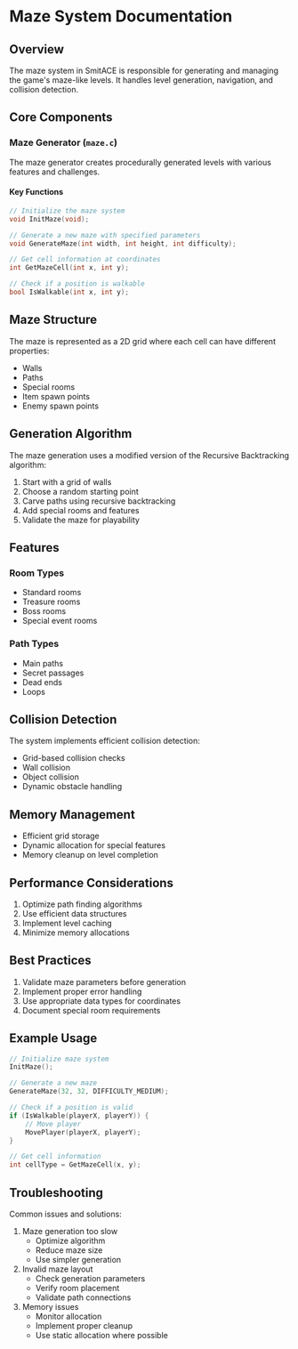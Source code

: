 # Maze System Documentation

## Overview
The maze system in SmitACE is responsible for generating and managing the game's maze-like levels. It handles level generation, navigation, and collision detection.

## Core Components

### Maze Generator (`maze.c`)
The maze generator creates procedurally generated levels with various features and challenges.

#### Key Functions
```c
// Initialize the maze system
void InitMaze(void);

// Generate a new maze with specified parameters
void GenerateMaze(int width, int height, int difficulty);

// Get cell information at coordinates
int GetMazeCell(int x, int y);

// Check if a position is walkable
bool IsWalkable(int x, int y);
```

## Maze Structure
The maze is represented as a 2D grid where each cell can have different properties:
- Walls
- Paths
- Special rooms
- Item spawn points
- Enemy spawn points

## Generation Algorithm
The maze generation uses a modified version of the Recursive Backtracking algorithm:
1. Start with a grid of walls
2. Choose a random starting point
3. Carve paths using recursive backtracking
4. Add special rooms and features
5. Validate the maze for playability

## Features

### Room Types
- Standard rooms
- Treasure rooms
- Boss rooms
- Special event rooms

### Path Types
- Main paths
- Secret passages
- Dead ends
- Loops

## Collision Detection
The system implements efficient collision detection:
- Grid-based collision checks
- Wall collision
- Object collision
- Dynamic obstacle handling

## Memory Management
- Efficient grid storage
- Dynamic allocation for special features
- Memory cleanup on level completion

## Performance Considerations
1. Optimize path finding algorithms
2. Use efficient data structures
3. Implement level caching
4. Minimize memory allocations

## Best Practices
1. Validate maze parameters before generation
2. Implement proper error handling
3. Use appropriate data types for coordinates
4. Document special room requirements

## Example Usage
```c
// Initialize maze system
InitMaze();

// Generate a new maze
GenerateMaze(32, 32, DIFFICULTY_MEDIUM);

// Check if a position is valid
if (IsWalkable(playerX, playerY)) {
    // Move player
    MovePlayer(playerX, playerY);
}

// Get cell information
int cellType = GetMazeCell(x, y);
```

## Troubleshooting
Common issues and solutions:
1. Maze generation too slow
   - Optimize algorithm
   - Reduce maze size
   - Use simpler generation
2. Invalid maze layout
   - Check generation parameters
   - Verify room placement
   - Validate path connections
3. Memory issues
   - Monitor allocation
   - Implement proper cleanup
   - Use static allocation where possible 